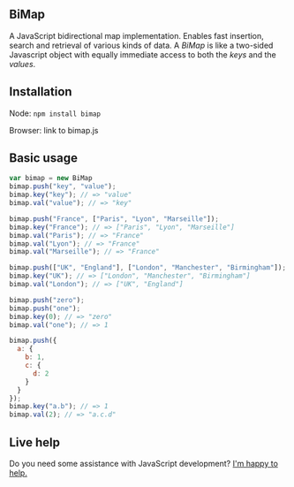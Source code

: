 BiMap
----------

A JavaScript bidirectional map implementation. Enables fast insertion, search and retrieval of various kinds of data. A *BiMap* is like a two-sided Javascript object with equally immediate access to both the *keys* and the *values*.

Installation
-------------
Node: `npm install bimap`

Browser: link to bimap.js


Basic usage
-------------
```javascript
var bimap = new BiMap
bimap.push("key", "value");
bimap.key("key"); // => "value"
bimap.val("value"); // => "key"

bimap.push("France", ["Paris", "Lyon", "Marseille"]);
bimap.key("France"); // => ["Paris", "Lyon", "Marseille"]
bimap.val("Paris"); // => "France"
bimap.val("Lyon"); // => "France"
bimap.val("Marseille"); // => "France"

bimap.push(["UK", "England"], ["London", "Manchester", "Birmingham"]);
bimap.key("UK"); // => ["London", "Manchester", "Birmingham"]
bimap.val("London"); // => ["UK", "England"]

bimap.push("zero");
bimap.push("one");
bimap.key(0); // => "zero"
bimap.val("one"); // => 1

bimap.push({
  a: {
    b: 1,
    c: {
      d: 2
    }
  }
});
bimap.key("a.b"); // => 1
bimap.val(2); // => "a.c.d"
```


Live help
---------
Do you need some assistance with JavaScript development? [I'm happy to help.](https://hackhands.com/alethes)
